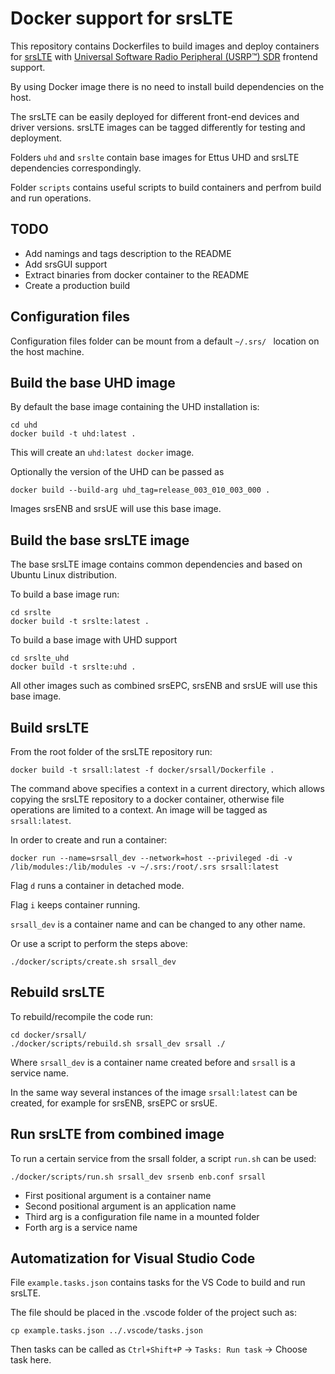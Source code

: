 # Docker support for srsLTE

This repository contains Dockerfiles to build images and deploy containers for [srsLTE](https://github.com/srsLTE/srsLTE) with [Universal Software Radio Peripheral (USRP™) SDR](https://github.com/EttusResearch/uhd) frontend support.

By using Docker image there is no need to install build dependencies on the host.

The srsLTE can be easily deployed for different front-end devices and driver versions. srsLTE images can be tagged differently for testing and deployment.

Folders `uhd` and `srslte` contain base images for Ettus UHD and srsLTE dependencies correspondingly.

Folder `scripts` contains useful scripts to build containers and perfrom build and run operations.

## TODO
* Add namings and tags description to the README
* Add srsGUI support
* Extract binaries from docker container to the README
* Create a production build

## Configuration files
Configuration files folder can be mount from a default `~/.srs/ ` location on the host machine.

## Build the base UHD image
By default the base image containing the UHD installation is:
```
cd uhd
docker build -t uhd:latest .
```

This will create an `uhd:latest docker` image.

Optionally the version of the UHD can be passed as

```
docker build --build-arg uhd_tag=release_003_010_003_000 .
```

Images srsENB and srsUE will use this base image.

## Build the base srsLTE image
The base srsLTE image contains common dependencies and based on Ubuntu Linux distribution.

To build a base image run:
```
cd srslte
docker build -t srslte:latest .
```

To build a base image with UHD support
```
cd srslte_uhd
docker build -t srslte:uhd .
```

All other images such as combined srsEPC, srsENB and srsUE will use this base image.

## Build srsLTE
From the root folder of the srsLTE repository run:
```
docker build -t srsall:latest -f docker/srsall/Dockerfile .
```
The command above specifies a context in a current directory, which allows copying the srsLTE repository to a docker container, otherwise file operations are limited to a context. An image will be tagged as `srsall:latest`.

In order to create and run a container:
```
docker run --name=srsall_dev --network=host --privileged -di -v /lib/modules:/lib/modules -v ~/.srs:/root/.srs srsall:latest
```

Flag `d` runs a container in detached mode.

Flag `i` keeps container running.

`srsall_dev` is a container name and can be changed to any other name.

Or use a script to perform the steps above:
```
./docker/scripts/create.sh srsall_dev
```

## Rebuild srsLTE
To rebuild/recompile the code run:
```
cd docker/srsall/
./docker/scripts/rebuild.sh srsall_dev srsall ./
```

Where `srsall_dev` is a container name created before and `srsall` is a service name.

In the same way several instances of the image `srsall:latest` can be created, for example for srsENB, srsEPC or srsUE.

## Run srsLTE from combined image
To run a certain service from the srsall folder, a script `run.sh` can be used:
```
./docker/scripts/run.sh srsall_dev srsenb enb.conf srsall
```
* First positional argument is a container name
* Second positional argument is an application name
* Third arg is a configuration file name in a mounted folder
* Forth arg is a service name

## Automatization for Visual Studio Code
File `example.tasks.json` contains tasks for the VS Code to build and run srsLTE.

The file should be placed in the .vscode folder of the project such as:
```
cp example.tasks.json ../.vscode/tasks.json
```

Then tasks can be called as `Ctrl+Shift+P` -> `Tasks: Run task` -> Choose task here.